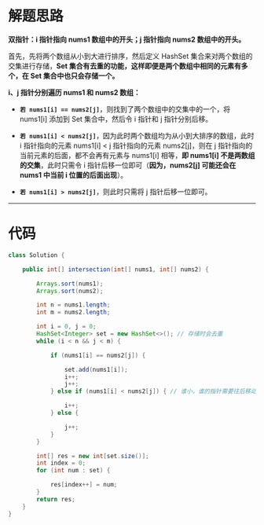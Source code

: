 # 解题思路
**双指针：i 指针指向 nums1 数组中的开头；j 指针指向 nums2 数组中的开头。**

首先，先将两个数组从小到大进行排序，然后定义 HashSet 集合来对两个数组的交集进行存储，**Set 集合有去重的功能，这样即便是两个数组中相同的元素有多个，在 Set 集合中也只会存储一个。**

**i、j 指针分别遍历 nums1 和 nums2 数组：**

- **`若 nums1[i] == nums2[j]`**，则找到了两个数组中的交集中的一个，将 nums1[i] 添加到 Set 集合中，然后令 i 指针和 j 指针分别后移。

- **`若 nums1[i] < nums2[j]`**，因为此时两个数组均为从小到大排序的数组，此时 i 指针指向的元素 nums1[i] < j 指针指向的元素 nums2[j]，则在 j 指针指向的当前元素的后面，都不会再有元素与 nums1[i] 相等，**即 nums1[i] 不是两数组的交集**，此时只需令 i 指针后移一位即可（**因为，nums2[j] 可能还会在 nums1 中当前 i 位置的后面出现**）。
        
- **`若 nums1[i] > nums2[j]`**，则此时只需将 j 指针后移一位即可。


---
# 代码
```java
class Solution {

    public int[] intersection(int[] nums1, int[] nums2) {

        Arrays.sort(nums1);
        Arrays.sort(nums2);

        int n = nums1.length;
        int m = nums2.length;

        int i = 0, j = 0;
        HashSet<Integer> set = new HashSet<>(); // 存储时会去重
        while (i < n && j < m) {

            if (nums1[i] == nums2[j]) {

                set.add(nums1[i]);
                i++;
                j++;
            } else if (nums1[i] < nums2[j]) { // 谁小，谁的指针需要往后移动

                i++;
            } else {

                j++;
            }
        }

        int[] res = new int[set.size()];
        int index = 0;
        for (int num : set) {

            res[index++] = num;
        }
        return res;
    }
}
```